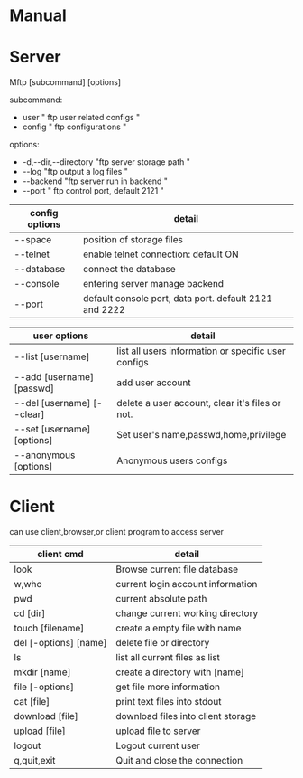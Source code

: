 # Manual
# Server
Mftp [subcommand] [options]    


subcommand:   
* user                    " ftp user related configs "  
* config                  " ftp configurations    "    

options:  
* -d,--dir,--directory    "ftp server storage path "  
* --log                    "ftp output a log files  "  
* --backend               "ftp server run in backend "  
* --port                  " ftp control port, default 2121 "  



| config options |          detail                |
| ---      | ---  |
| --space    | position of storage files            |
| --telnet   | enable telnet connection: default ON |
| --database | connect the database                 |
| --console  | entering server manage backend       |
| --port     | default console port, data port. default 2121 and 2222 |

| user options |                detail                                       |
| ---           |   ---                                                      |
| --list [username] |  list all users information or specific user configs     |
| --add [username] [passwd] | add user account                                 |
| --del [username] [--clear] | delete a user account, clear it's files or not. |
| --set [username] [options] | Set user's  name,passwd,home,privilege          |
| --anonymous [options]      | Anonymous users configs                         |


# Client
can use client,browser,or client program to access server  

| client cmd |         detail                      |
|   ---      |  ---                                |
|   look     | Browse current file database        |
|   w,who    | current login account information   |
|  pwd       | current  absolute path              |
|  cd  [dir] | change current working directory    |
| touch [filename] | create a empty file with name |
| del [-options] [name] | delete file or directory |
|   ls       | list all current files as list      |
| mkdir [name] | create a directory with [name]    | 
| file [-options] | get file more information      |
| cat [file] |     print text files into stdout    |
| download [file] | download files into client storage|
| upload [file] |  upload file to server           | 
| logout     |      Logout current user            |
| q,quit,exit|  Quit and close the connection      |
